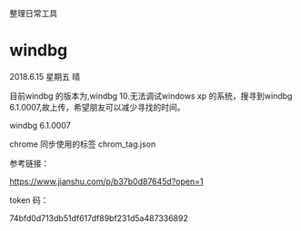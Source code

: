 
整理日常工具

# windbg 

2018.6.15  星期五 晴

目前windbg 的版本为,windbg 10.无法调试windows xp 的系统，搜寻到windbg 6.1.0007,故上传，希望朋友可以减少寻找的时间。

windbg 6.1.0007 



chrome 同步使用的标签   chrom_tag.json

参考链接：

https://www.jianshu.com/p/b37b0d87645d?open=1

token 码：

74bfd0d713db51df617df89bf231d5a487336892
